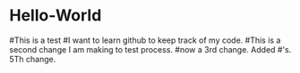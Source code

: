 # Hello-World
#This is a  test
#I want to learn github  to keep track of my code.
#This is a second change I am making to test process.
#now a 3rd change. Added #'s.
5Th change. 
